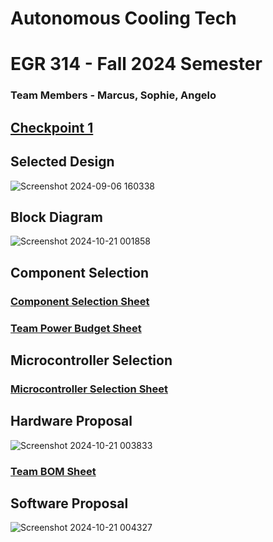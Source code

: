 # Autonomous Cooling Tech

# EGR 314 - Fall 2024 Semester

### Team Members - Marcus, Sophie, Angelo 

## [Checkpoint 1](https://autonomouscoolingtech.github.io/Team301.github.io/)

## Selected Design
![Screenshot 2024-09-06 160338](https://github.com/user-attachments/assets/2c47cfff-0d0b-4201-a9fb-9a5853de7b27)

## Block Diagram
![Screenshot 2024-10-21 001858](https://github.com/user-attachments/assets/d01f3d0a-dabc-4715-9b66-9dbd7232692d)

## Component Selection
### [Component Selection Sheet](https://github.com/user-attachments/files/17466414/Updated.Component.Selection.pdf)

### [Team Power Budget Sheet](https://github.com/user-attachments/files/17467156/Team.Power.Budget.pdf)

## Microcontroller Selection
### [Microcontroller Selection Sheet](https://github.com/user-attachments/files/17456795/Team.301.microcontroller-selection.pdf)

## Hardware Proposal
![Screenshot 2024-10-21 003833](https://github.com/user-attachments/assets/9d02ca87-6500-4ce6-aaaf-03031168addf)

### [Team BOM Sheet](https://github.com/user-attachments/files/17467001/Team.BOM.pdf)

## Software Proposal
![Screenshot 2024-10-21 004327](https://github.com/user-attachments/assets/44cd6e60-29cc-40d5-9fce-bbb8c80d2419)

